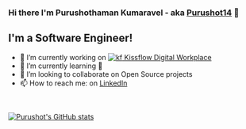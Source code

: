 ### Hi there I'm Purushothaman Kumaravel - aka [Purushot14](https://www.linkedin.com/in/prakashpurushot/) 👋

## I'm a Software Engineer!

  - 🔭 I’m currently working on [![kf](https://kissflow.com/static/dist/images/favicon.png) Kissflow Digital Workplace](https://kissflow.com)
  - 🌱 I’m currently learning 🤔 
  - 👯 I’m looking to collaborate on Open Source projects
  - 📫 How to reach me: on [LinkedIn](https://www.linkedin.com/in/prakashpurushot/)

</br >

[![Purushot's GitHub stats](https://github-readme-stats.vercel.app/api?username=Purushot14)](https://github.com/anuraghazra/github-readme-stats?username=Purushot14&show_icons=true&theme=dark)

<!--
**Purushot14/Purushot14** is a ✨ _special_ ✨ repository because its `README.md` (this file) appears on your GitHub profile.

Here are some ideas to get you started:

- 🔭 I’m currently working on ...
- 🌱 I’m currently learning ...
- 👯 I’m looking to collaborate on ...
- 🤔 I’m looking for help with ...
- 💬 Ask me about ...
- 📫 How to reach me: ...
- 😄 Pronouns: ...
- ⚡ Fun fact: ...
-->
